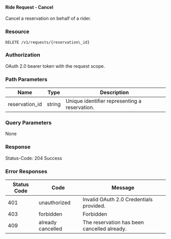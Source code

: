

#### Ride Request - Cancel

Cancel a reservation on behalf of a rider.

### Resource
```
DELETE /v1/requests/{reservation\_id}
```

### Authorization

OAuth 2.0 bearer token with the request scope.

### Path Parameters

| Name | Type | Description |
| --- | --- | --- |
| reservation\_id | string | Unique identifier representing a reservation. |

### Query Parameters

None

### Response

Status-Code: 204 Success

###  Error Responses

| Status Code | Code | Message |
| --- | --- | --- |
| 401 | unauthorized | Invalid OAuth 2.0 Credentials provided. |
| 403 | forbidden | Forbidden |
| 409 | already cancelled | The reservation has been cancelled already. |

